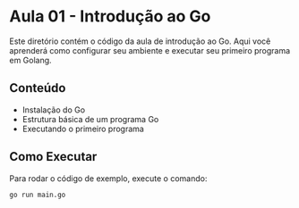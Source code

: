# Aula 01 - Introdução ao Go

Este diretório contém o código da aula de introdução ao Go. Aqui você aprenderá como configurar seu ambiente e executar seu primeiro programa em Golang.

## Conteúdo

- Instalação do Go
- Estrutura básica de um programa Go
- Executando o primeiro programa

## Como Executar

Para rodar o código de exemplo, execute o comando:

```bash
go run main.go

